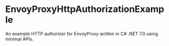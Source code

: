 # EnvoyProxyHttpAuthorizationExample

An example HTTP authorizer for EnvoyProxy written in C# .NET 7.0 using minimal APIs.

